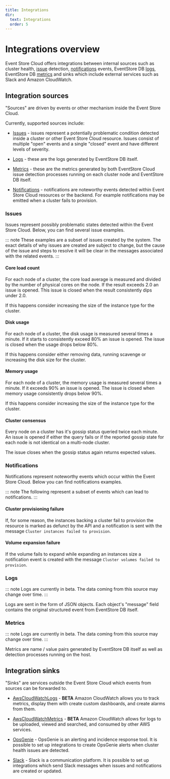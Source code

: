 ```yaml
---
title: Integrations
dir:
  text: Integrations
  order: 5
---
```


# Integrations overview

Event Store Cloud offers integrations between internal sources such as cluster health, [issue](#issues) detection, [notifications](#notifications) events, EventStore DB [logs](#logs), EventStore DB [metrics](#metrics) and sinks which include external services such as Slack and Amazon CloudWatch.

## Integration sources

"Sources" are driven by events or other mechanism inside the Event Store Cloud.

Currently, supported sources include:

* [Issues](#issues) - issues represent a potentially problematic condition detected inside a cluster or other Event Store Cloud resource. Issues consist of multiple "open" events and a single "closed" event and have different levels of severity.

* [Logs](#logs) - these are the logs generated by EventStore DB itself.

* [Metrics](#metrics) - these are the metrics generated by both EventStore Cloud issue detection processes running on each cluster node and EventStore DB itself.
  
* [Notifications](#notifications) - notifications are noteworthy events detected within Event Store Cloud resources or the backend. For example notifications may be emitted when a cluster fails to provision.
 
### Issues

Issues represent possibly problematic states detected within the Event Store Cloud. Below, you can find several issue examples.

::: note
These examples are a subset of issues created by the system. The exact details of why issues are created are subject to change, but the cause of the issue and steps to resolve it will be clear in the messages associated with the related events.
:::

#### Core load count

For each node of a cluster, the core load average is measured and divided by the number of physical cores on the node. If the result exceeds 2.0 an issue is opened. This issue is closed when the result consistently dips under 2.0.

If this happens consider increasing the size of the instance type for the cluster.

#### Disk usage

For each node of a cluster, the disk usage is measured several times a minute. If it starts to consistently exceed 80% an issue is opened. The issue is closed when the usage drops below 80%.

If this happens consider either removing data, running scavenge or increasing the disk size for the cluster.

#### Memory usage

For each node of a cluster, the memory usage is measured several times a minute. If it exceeds 90% an issue is opened. The issue is closed when memory usage consistently drops below 90%.

If this happens consider increasing the size of the instance type for the cluster.

#### Cluster consensus

Every node on a cluster has it's gossip status queried twice each minute. An issue is opened if either the query fails or if the reported gossip state for each node is not identical on a multi-node cluster.

The issue closes when the gossip status again returns expected values.

### Notifications

Notifications represent noteworthy events which occur within the Event Store Cloud. Below you can find notifications examples.

::: note
The following represent a subset of events which can lead to notifications.
:::

#### Cluster provisioning failure

If, for some reason, the instances backing a cluster fail to provision the resource is marked as defunct by the API and a notification is sent with the message `Cluster instances failed to provision`.

#### Volume expansion failure

If the volume fails to expand while expanding an instances size a notification event is created with the message `Cluster volumes failed to provision`.

### Logs

::: note
Logs are currently in beta. The data coming from this source may change over time.
:::

Logs are sent in the form of JSON objects. Each object's "message" field contains the original structured event from EventStore DB itself.

### Metrics

::: note
Logs are currently in beta. The data coming from this source may change over time.
:::

Metrics are name / value pairs generated by EventStore DB itself as well as detection processes running on the host.

## Integration sinks

"Sinks" are services outside the Event Store Cloud which events from sources can be forwarded to.

* [AwsCloudWatchLogs](cloudwatch.md#logs-sink) - **BETA** Amazon CloudWatch allows you to track metrics, display them with create custom dashboards, and create alarms from them.

* [AwsCloudWatchMetrics](cloudwatch.md#metrics-sink) - **BETA** Amazon CloudWatch allows for logs to be uploaded, viewed and searched, and consumed by other AWS services.

* [OpsGenie](opsgenie.md) - OpsGenie is an alerting and incidence response tool. It is possible to set up integrations to create OpsGenie alerts when cluster health issues are detected.

* [Slack](slack.md) - Slack is a communication platform. It is possible to set up integrations which send Slack messages when issues and notifications are created or updated.


